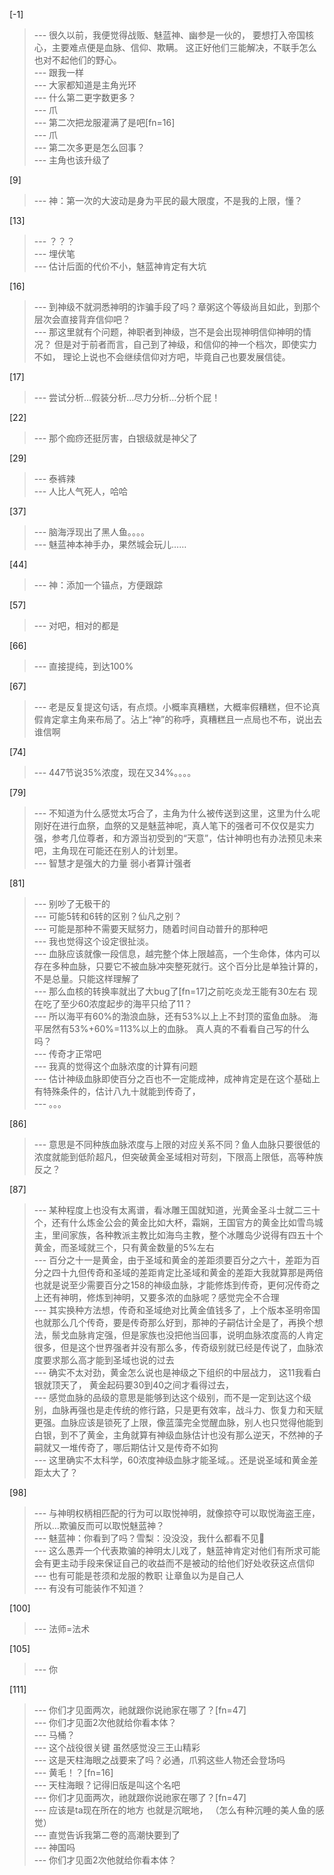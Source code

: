 
[-1] 
>--- 很久以前，我便觉得战贩、魅蓝神、幽参是一伙的，
要想打入帝国核心，主要难点便是血脉、信仰、欺瞒。
这正好他们三能解决，不联手怎么也对不起他们的野心。<br>
>--- 跟我一样<br>
>--- 大家都知道是主角光环<br>
>--- 什么第二更字数更多？<br>
>--- 爪<br>
>--- 第二次把龙服灌满了是吧[fn=16]<br>
>--- 爪<br>
>--- 第二次多更是怎么回事？<br>
>--- 主角也该升级了<br>

[9] 
>--- 神：第一次的大波动是身为平民的最大限度，不是我的上限，懂？<br>

[13] 
>--- ？？？<br>
>--- 埋伏笔<br>
>--- 估计后面的代价不小，魅蓝神肯定有大坑<br>

[16] 
>--- 到神级不就洞悉神明的诈骗手段了吗？章粥这个等级尚且如此，到那个层次会直接背弃信仰吧？<br>
>--- 那这里就有个问题，神职者到神级，岂不是会出现神明信仰神明的情况？
但是对于前者而言，自己到了神级，和信仰的神一个档次，即使实力不如，
理论上说也不会继续信仰对方吧，毕竟自己也要发展信徒。<br>

[17] 
>--- 尝试分析…假装分析…尽力分析…分析个屁！<br>

[22] 
>--- 那个痂痧还挺厉害，白银级就是神父了<br>

[29] 
>--- 泰裤辣<br>
>--- 人比人气死人，哈哈<br>

[37] 
>--- 脑海浮现出了黑人鱼。。。。<br>
>--- 魅蓝神本神手办，果然城会玩儿……<br>

[44] 
>--- 神：添加一个锚点，方便跟踪<br>

[57] 
>--- 对吧，相对的都是<br>

[66] 
>--- 直接提纯，到达100%<br>

[67] 
>--- 老是反复提这句话，有点烦。小概率真糟糕，大概率假糟糕，但不论真假肯定拿主角来布局了。沾上“神”的称呼，真糟糕且一点局也不布，说出去谁信啊<br>

[74] 
>--- 447节说35%浓度，现在又34%。。。。<br>

[79] 
>--- 不知道为什么感觉太巧合了，主角为什么被传送到这里，这里为什么呢刚好在进行血祭，血祭的又是魅蓝神呢，真人笔下的强者可不仅仅是实力强，参考几位尊者，和方源当初受到的“天意”，估计神明也有办法预见未来吧，主角现在可能还在别人的计划里。<br>
>--- 智慧才是强大的力量  弱小者算计强者<br>

[81] 
>--- 别吵了无极干的<br>
>--- 可能5转和6转的区别？仙凡之别？<br>
>--- 可能是那种不需要天赋努力，随着时间自动普升的那种吧<br>
>--- 我也觉得这个设定很扯淡。<br>
>--- 血脉应该就像一段信息，越完整个体上限越高，一个生命体，体内可以存在多种血脉，只要它不被血脉冲突整死就行。这个百分比是单独计算的，不是总量。只能这样理解了<br>
>--- 那么血核的转换率就出了大bug了[fn=17]之前吃炎龙王能有30左右 现在吃了至少60浓度起步的海平只给了11？<br>
>--- 所以海平有60%的渤浪血脉，还有53%以上上不封顶的蛮鱼血脉。
海平居然有53%+60%=113%以上的血脉。
真人真的不看看自己写的什么吗？<br>
>--- 传奇才正常吧<br>
>--- 我真的觉得这个血脉浓度的计算有问题<br>
>--- 估计神级血脉即使百分之百也不一定能成神，成神肯定是在这个基础上有特殊条件的，估计八九十就能到传奇了，<br>
>--- 。。。<br>

[86] 
>--- 意思是不同种族血脉浓度与上限的对应关系不同？鱼人血脉只要很低的浓度就能到低阶超凡，但突破黄金圣域相对苛刻，下限高上限低，高等种族反之？<br>

[87] 
>--- 某种程度上也没有太离谱，看冰雕王国就知道，光黄金圣斗士就二三十个，还有什么炼金公会的黄金比如大杯，霜娴，王国官方的黄金比如雪鸟城主，里间家族，各种教派主教比如海鸟主教，整个冰雕岛少说得有四五十个黄金，而圣域就三个，只有黄金数量的5%左右<br>
>--- 百分之十一是黄金，由于圣域和黄金的差距须要百分之六十，差距为百分之四十九但传奇和圣域的差距肯定比圣域和黄金的差距大我就算那是两倍也就是说至少需要百分之158的神级血脉，才能修炼到传奇，更何况传奇之上还有神明，修炼到神明，又要多浓的血脉呢？感觉完全不合理<br>
>--- 其实换种方法想，传奇和圣域绝对比黄金值钱多了，上个版本圣明帝国也就那么几个传奇，要是传奇那么好到，那神的子嗣估计全是了，再换个想法，鬃戈血脉肯定强，但是家族也没把他当回事，说明血脉浓度高的人肯定很多，但是这个世界强者并没有那么多，传奇级别就已经是传说了，血脉浓度要求那么高才能到圣域也说的过去<br>
>--- 确实不太对劲，黄金怎么说也是神级之下组织的中层战力，
这11我看白银就顶天了， 
黄金起码要30到40之间才看得过去，<br>
>--- 感觉血脉的品级的意思是能够到达这个级别，而不是一定到达这个级别，血脉再强也是走传统的修行路，只是更有效率，战斗力、恢复力和天赋更强。血脉应该是锁死了上限，像蓝藻完全觉醒血脉，别人也只觉得他能到白银，到不了黄金，主角就算有神级血脉估计也没有那么逆天，不然神的子嗣就又一堆传奇了，哪后期估计又是传奇不如狗<br>
>--- 这里确实不太科学，60浓度神级血脉才能圣域。。还是说圣域和黄金差距太大了？<br>

[98] 
>--- 与神明权柄相匹配的行为可以取悦神明，就像掠夺可以取悦海盗王座，所以…欺骗反而可以取悦魅蓝神？<br>
>--- 魅蓝神：你看到了吗？雪梨：没没没，我什么都看不见🙈<br>
>--- 这么愚弄一个代表欺骗的神明太儿戏了，魅蓝神肯定对他们有所求可能会有更主动手段来保证自己的收益而不是被动的给他们好处收获这点信仰<br>
>--- 也有可能是苍须和龙服的教职
让章鱼以为是自己人<br>
>--- 有没有可能装作不知道？<br>

[100] 
>--- 法师=法术<br>

[105] 
>--- 你<br>

[111] 
>--- 你们才见面两次，祂就跟你说祂家在哪了？[fn=47]<br>
>--- 你们才见面2次他就给你看本体？<br>
>--- 马桶？<br>
>--- 这个战役很关键 虽然感觉没三王山精彩<br>
>--- 这是天柱海眼之战要来了吗？必通，爪鸦这些人物还会登场吗<br>
>--- 黄毛！？[fn=16]<br>
>--- 天柱海眼？记得旧版是叫这个名吧<br>
>--- 你们才见面两次，祂就跟你说祂家在哪了？[fn=47]<br>
>--- 应该是ta现在所在的地方
也就是沉眠地，
（怎么有种沉睡的美人鱼的感觉）<br>
>--- 直觉告诉我第二卷的高潮快要到了<br>
>--- 神国吗<br>
>--- 你们才见面2次他就给你看本体？<br>
